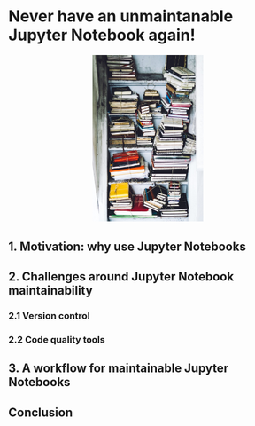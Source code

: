 # Never have an unmaintanable Jupyter Notebook again!

<p style="text-align:center;"><img src="assets/notebooks.jpeg" width="200"/></p>

## 1. Motivation: why use Jupyter Notebooks

## 2. Challenges around Jupyter Notebook maintainability

### 2.1 Version control

### 2.2 Code quality tools

## 3. A workflow for maintainable Jupyter Notebooks

## Conclusion
